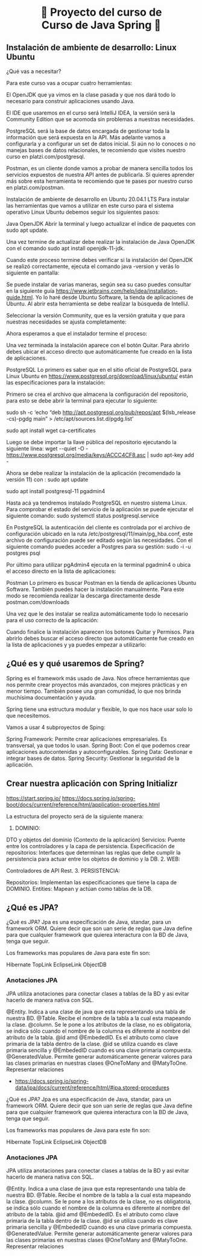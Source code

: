 <h1 align="center">🧬 Proyecto del curso de <br/><b>Curso de Java Spring</b> 💛</h1>

## Instalación de ambiente de desarrollo: Linux Ubuntu

¿Qué vas a necesitar?


Para este curso vas a ocupar cuatro herramientas:

El OpenJDK que ya vimos en la clase pasada y que nos dará todo lo necesario para construir aplicaciones usando Java.

El IDE que usaremos en el curso será IntelliJ IDEA, la versión será la Community Edition que se acomoda sin problemas a nuestras necesidades.

PostgreSQL será la base de datos encargada de gestionar toda la información que será expuesta en la API. Más adelante vamos a configurarla y a configurar un set de datos inicial. Si aún no lo conoces o no manejas bases de datos relacionales, te recomiendo que visites nuestro curso en platzi.com/postgresql.

Postman, es un cliente donde vamos a probar de manera sencilla todos los servicios expuestos de nuestra API antes de publicarla. Si quieres aprender más sobre esta herramienta te recomiendo que te pases por nuestro curso en platzi.com/postman.

Instalación de ambiente de desarrollo en Ubuntu 20.04.1 LTS
Para instalar las herramientas que vamos a utilizar en este curso para el sistema operativo Linux Ubuntu debemos seguir los siguientes pasos:

Java OpenJDK
Abrir la terminal y luego actualizar el índice de paquetes con sudo apt update.

Una vez termine de actualizar debe realizar la instalación de Java OpenJDK con el comando sudo apt install openjdk-11-jdk.

Cuando este proceso termine debes verificar si la instalación del OpenJDK se realizó correctamente, ejecuta el comando java -version y verás lo siguiente en pantalla:

<!-- IntelliJ IDEA -->
Se puede instalar de varias maneras, según sea su caso puedes consultar en la siguiente guía https://www.jetbrains.com/help/idea/installation-guide.html.
Yo lo haré desde Ubuntu Software, la tienda de aplicaciones de Ubuntu. Al abrir esta herramienta se debe realizar la búsqueda de IntelliJ.

Seleccionar la versión Community, que es la versión gratuita y que para nuestras necesidades se ajusta completamente:

Ahora esperamos a que el instalador termine el proceso:


Una vez terminada la instalación aparece con el botón Quitar. Para abrirlo debes ubicar el acceso directo que automáticamente fue creado en la lista de aplicaciones.


PostgreSQL
Lo primero es saber que en el sitio oficial de PostgreSQL para Linux Ubuntu en https://www.postgresql.org/download/linux/ubuntu/ están las especificaciones para la instalación:


Primero se crea el archivo que almacena la configuración del repositorio, para esto se debe abrir la terminal para ejecutar lo siguiente:

sudo sh -c ‘echo “deb http://apt.postgresql.org/pub/repos/apt $(lsb_release -cs)-pgdg main” > /etc/apt/sources.list.d/pgdg.list’

sudo apt install wget ca-certificates


Luego se debe importar la llave pública del repositorio ejecutando la siguiente línea: wget --quiet -O - https://www.postgresql.org/media/keys/ACCC4CF8.asc | sudo apt-key add -

Ahora se debe realizar la instalación de la aplicación (recomendado la versión 11) con :
sudo apt update

sudo apt install postgresql-11 pgadmin4


Hasta acá ya tendremos instalado PostgreSQL en nuestro sistema Linux. Para comprobar el estado del servicio de la aplicación se puede ejecutar el siguiente comando: sudo systemctl status postgresql.service


En PostgreSQL la autenticación del cliente es controlada por el archivo de configuración ubicado en la ruta /etc/postgresql/11/main/pg_hba.conf, este archivo de configuración puede ser editado según las necesidades. Con el siguiente comando puedes acceder a Postgres para su gestión: sudo -i -u postgres psql



Por último para utilizar pgAdmin4 ejecuta en la terminal pgadmin4 o ubica el acceso directo en la lista de aplicaciones:


Postman
Lo primero es buscar Postman en la tienda de aplicaciones Ubuntu Software. También puedes hacer la instalación manualmente. Para este modo se recomienda realizar la descarga directamente desde postman.com/downloads

Una vez que le des instalar se realiza automáticamente todo lo necesario para el uso correcto de la aplicación:

Cuando finalice la instalación aparecen los botones Quitar y Permisos. Para abrirlo debes buscar el acceso directo que automáticamente fue creado en la lista de aplicaciones y ya puedes empezar a utilizarlo:

## ¿Qué es y qué usaremos de Spring?

Spring es el framework más usado de Java. Nos ofrece herramientas que nos permite crear proyectos más avanzados, con mejores prácticas y en menor tiempo. También posee una gran comunidad, lo que nos brinda muchísima documentación y ayuda.

Spring tiene una estructura modular y flexible, lo que nos hace usar solo lo que necesitemos.

Vamos a usar 4 subproyectos de Sping:

Spring Framework: Permite crear aplicaciones empresariales. Es transversal, ya que todos lo usan.
Spring Boot: Con el que podemos crear aplicaciones autocontenidas y autoconfigurables.
Spring Data: Gestionar e integrar bases de datos.
Spring Security: Gestionar la seguridad de la aplicación.

## Crear nuestra aplicación con Spring Initializr
https://start.spring.io/
https://docs.spring.io/spring-boot/docs/current/reference/html/application-properties.html

La estructura del proyecto será de la siguiente manera:

1. DOMINIO:

DTO y objetos del dominio (Contexto de la aplicación)
Servicios: Puente entre los controladores y la capa de persistencia.
Especificación de repositorios: Interfaces que determinan las reglas que debe cumplir la persistencia para actuar entre los objetos de dominio y la DB.
2. WEB:

Controladores de API Rest.
3. PERSISTENCIA:

Repositorios: Implementan las especificaciones que tiene la capa de DOMINIO.
Entities: Mapean y actúan como tablas de la DB.

## ¿Qué es JPA?

¿Qué es JPA?
Jpa es una especificación de Java, standar, para un framework ORM. Quiere decir que son uan serie de reglas que Java define para que cualquier framework que quierea interactura con la BD de Java, tenga que seguir.

Los frameworks mas populares de Java para este fin son:

Hibernate
TopLink
EclipseLink
ObjectDB
<h3>Anotaciones JPA</h3>
JPA utiliza anotaciones para conectar clases a tablas de la BD y asi evitar hacerlo de manera nativa con SQL.

@Entity. Indica a una clase de java que esta representando una tabla de nuestra BD.
@Table. Recibe el nombre de la tabla a la cual esta mapeando la clase.
@column. Se le pone a los atributos de la clase, no es obligatoria, se indica sólo cuando el nombre de la columna es diferente al nombre del atributo de la tabla.
@id amd @EmbededID. Es el atributo como clave primaria de la tabla dentro de la clase. @id se utiliza cuando es clave primaria sencilla y @EmbededID cuando es una clave primaria compuesta.
@GeneratedValue. Permite generar automáticamente generar valores para las clases primarias en nuestras clases
@OneToMany and @MatyToOne. Representar relaciones

* https://docs.spring.io/spring-data/jpa/docs/current/reference/html/#jpa.stored-procedures

¿Qué es JPA?
Jpa es una especificación de Java, standar, para un framework ORM. Quiere decir que son uan serie de reglas que Java define para que cualquier framework que quierea interactura con la BD de Java, tenga que seguir.

Los frameworks mas populares de Java para este fin son:

Hibernate
TopLink
EclipseLink
ObjectDB
<h3>Anotaciones JPA</h3>
JPA utiliza anotaciones para conectar clases a tablas de la BD y asi evitar hacerlo de manera nativa con SQL.

@Entity. Indica a una clase de java que esta representando una tabla de nuestra BD.
@Table. Recibe el nombre de la tabla a la cual esta mapeando la clase.
@column. Se le pone a los atributos de la clase, no es obligatoria, se indica sólo cuando el nombre de la columna es diferente al nombre del atributo de la tabla.
@id amd @EmbededID. Es el atributo como clave primaria de la tabla dentro de la clase. @id se utiliza cuando es clave primaria sencilla y @EmbededID cuando es una clave primaria compuesta.
@GeneratedValue. Permite generar automáticamente generar valores para las clases primarias en nuestras clases
@OneToMany and @MatyToOne. Representar relaciones

